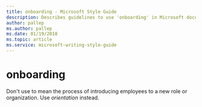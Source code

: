 ```yaml
---
title: onboarding - Microsoft Style Guide
description: Describes guidelines to use 'onboarding' in Microsoft documents.
author: pallep
ms.author: pallep
ms.date: 01/19/2018
ms.topic: article
ms.service: microsoft-writing-style-guide
---
```


# onboarding

Don't use to mean the process of introducing employees to a new role or organization. Use *orientation* instead.
